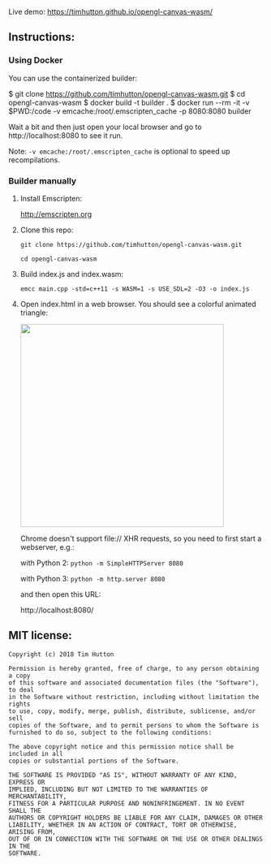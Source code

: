 Live demo: https://timhutton.github.io/opengl-canvas-wasm/

Instructions:
-------------

### Using Docker

You can use the containerized builder:

   $ git clone https://github.com/timhutton/opengl-canvas-wasm.git
   $ cd opengl-canvas-wasm
   $ docker build -t builder .
   $ docker run --rm -it -v $PWD:/code -v emcache:/root/.emscripten_cache -p 8080:8080 builder

Wait a bit and then just open your local browser and go to http://localhost:8080 to see it run.

Note: `-v emcache:/root/.emscripten_cache` is optional to speed up recompilations.


### Builder manually

1. Install Emscripten:

    http://emscripten.org

2. Clone this repo:

    ```git clone https://github.com/timhutton/opengl-canvas-wasm.git```

    ```cd opengl-canvas-wasm```

3. Build index.js and index.wasm:

    ```emcc main.cpp -std=c++11 -s WASM=1 -s USE_SDL=2 -O3 -o index.js```

4. Open index.html in a web browser. You should see a colorful animated triangle:

    <img width="400px" src="https://user-images.githubusercontent.com/647092/37932094-866c158e-313f-11e8-84f9-3873223373c5.png" />

    Chrome doesn't support file:// XHR requests, so you need to first start a webserver, e.g.:

    with Python 2: ```python -m SimpleHTTPServer 8080```

    with Python 3: ```python -m http.server 8080```

    and then open this URL:

    http://localhost:8080/


MIT license:
----------------

```
Copyright (c) 2018 Tim Hutton

Permission is hereby granted, free of charge, to any person obtaining a copy
of this software and associated documentation files (the "Software"), to deal
in the Software without restriction, including without limitation the rights
to use, copy, modify, merge, publish, distribute, sublicense, and/or sell
copies of the Software, and to permit persons to whom the Software is
furnished to do so, subject to the following conditions:

The above copyright notice and this permission notice shall be included in all
copies or substantial portions of the Software.

THE SOFTWARE IS PROVIDED "AS IS", WITHOUT WARRANTY OF ANY KIND, EXPRESS OR
IMPLIED, INCLUDING BUT NOT LIMITED TO THE WARRANTIES OF MERCHANTABILITY,
FITNESS FOR A PARTICULAR PURPOSE AND NONINFRINGEMENT. IN NO EVENT SHALL THE
AUTHORS OR COPYRIGHT HOLDERS BE LIABLE FOR ANY CLAIM, DAMAGES OR OTHER
LIABILITY, WHETHER IN AN ACTION OF CONTRACT, TORT OR OTHERWISE, ARISING FROM,
OUT OF OR IN CONNECTION WITH THE SOFTWARE OR THE USE OR OTHER DEALINGS IN THE
SOFTWARE.
```
